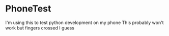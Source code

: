 # PhoneTest
I'm using this to test python development on my phone
This probably won't work but fingers crossed I guess
